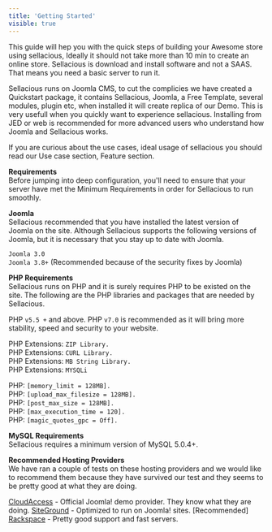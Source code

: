 ```yaml
---
title: 'Getting Started'
visible: true
---
```


This guide will hep you with the quick steps of building your Awesome store using sellacious, Ideally it should not take more than 10 min to create an online store. Sellacious is download and install software and not a SAAS. That means you need a basic server to run it. 

Sellacious runs on Joomla CMS, to cut the complicies we have created a Quickstart package, it contains Sellacious, Joomla, a Free Template, several modules, plugin etc, when installed it will create replica of our Demo. This is very usefull when you quickly want to experience sellacious. Installing from JED or web is recommended for more advanced users who understand how Joomla and Sellacious works. 

If you are curious about the use cases, ideal usage of sellacious you should read our Use case section, Feature section. 

**Requirements**<br>
Before jumping into deep configuration, you'll need to ensure that your server have met the Minimum Requirements in order for Sellacious to run smoothly.

**Joomla**<br>
Sellacious recommended that you have installed the latest version of Joomla on the site. Although Sellacious supports the following versions of Joomla, but it is necessary that you stay up to date with Joomla.

`Joomla 3.0` <br>
`Joomla 3.8+` (Recommended because of the security fixes by Joomla)<br>

**PHP Requirements**<br>
Sellacious runs on PHP and it is surely requires PHP to be existed on the site. The following are the PHP libraries and packages that are needed by Sellacious.

PHP `v5.5 +` and above.
PHP `v7.0` is recommended as it will bring more stability, speed and security to your website.

PHP Extensions: `ZIP Library.` <br>
PHP Extensions: `CURL Library.` <br>
PHP Extensions: `MB String Library.` <br>
PHP Extensions: `MYSQLi` <br>

PHP: `[memory_limit = 128MB].` <br>
PHP: `[upload_max_filesize = 128MB].`<br>
PHP: `[post_max_size = 128MB].`<br>
PHP: `[max_execution_time = 120].`<br>
PHP: `[magic_quotes_gpc = Off].`<br>

**MySQL Requirements**<br>
Sellacious requires a minimum version of MySQL 5.0.4+.<br>

**Recommended Hosting Providers**<br>
We have ran a couple of tests on these hosting providers and we would like to recommend them because they have survived our test and they seems to be pretty good at what they are doing.

[CloudAccess](https://www.cloudaccess.net) - Official Joomla! demo provider. They know what they are doing.
[SiteGround](https://www.siteground.com) - Optimized to run on Joomla! sites. [Recommended]
[Rackspace](https://www.rackspace.com) - Pretty good support and fast servers.